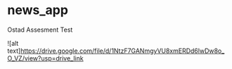 # news_app

Ostad Assesment Test

![alt text]https://drive.google.com/file/d/1NtzF7GANmgyVU8xmERDd6lwDw8o_O_VZ/view?usp=drive_link
